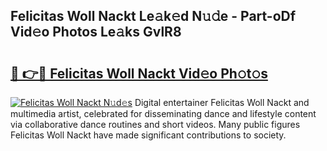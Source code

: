 ## Felicitas Woll Nackt Le𝚊k𝚎d N𝚞𝚍e - Part-oDf Vid𝚎o Photos Le𝚊ks GvlR8

# <h2><a href="http://fb97i5.evod.top/?m=Felicitas+Woll+Nackt">🔗 👉🔴 Felicitas Woll Nackt Vid𝚎o Ph𝚘t𝚘s</a></h2>

[![Felicitas Woll Nackt N𝚞d𝚎s](https://i.imgur.com/8V9OHl7.gif)](http://fb97i5.evod.top/?m=Felicitas+Woll+Nackt)
Digital entertainer Felicitas Woll Nackt and multimedia artist, celebrated for disseminating dance and lifestyle content via collaborative dance routines and short videos. Many public figures Felicitas Woll Nackt have made significant contributions to society. 
